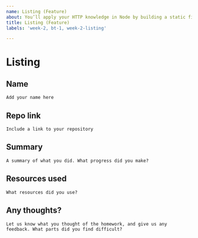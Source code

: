 ```yaml
---
name: Listing (Feature)
about: You’ll apply your HTTP knowledge in Node by building a static file server with a little help from Express.
title: Listing (Feature)
labels: 'week-2, bt-1, week-2-listing'

---
```


# Listing

## Name
`Add your name here`

## Repo link
`Include a link to your repository`

## Summary
`A summary of what you did. What progress did you make?`

## Resources used
`What resources did you use?`

## Any thoughts?
`Let us know what you thought of the homework, and give us any feedback. What parts did you find difficult?`
